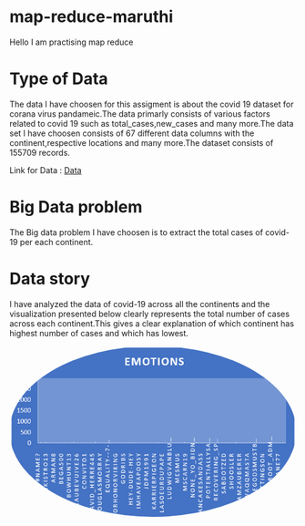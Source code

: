# map-reduce-maruthi
Hello I am practising map reduce

# Type of Data 
The data I have choosen for this assigment is about the covid 19 dataset for corana virus pandameic.The data primarly consists of various factors related to covid 19 such as total_cases,new_cases and many more.The data set I have choosen consists of 67 different data columns with the continent,respective locations and many more.The dataset consists of 155709 records.

Link for Data : [Data](https://www.kaggle.com/georgesaavedra/covid19-dataset)

# Big Data problem

The Big data problem I have choosen is to extract the  total cases of covid-19 per each continent.

# Data story 
I have analyzed the data of covid-19 across all the continents and the visualization presented below clearly represents the total number of cases across each continent.This gives a clear explanation of which continent has highest number of cases and which has lowest.


<img src="Capture.PNG" alt="drawing"  style="border-radius:50%" />

